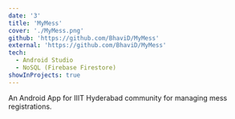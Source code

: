 ```yaml
---
date: '3'
title: 'MyMess'
cover: './MyMess.png'
github: 'https://github.com/BhaviD/MyMess'
external: 'https://github.com/BhaviD/MyMess'
tech:
  - Android Studio
  - NoSQL (Firebase Firestore)
showInProjects: true
---
```


An Android App for IIIT Hyderabad community for managing mess registrations.
